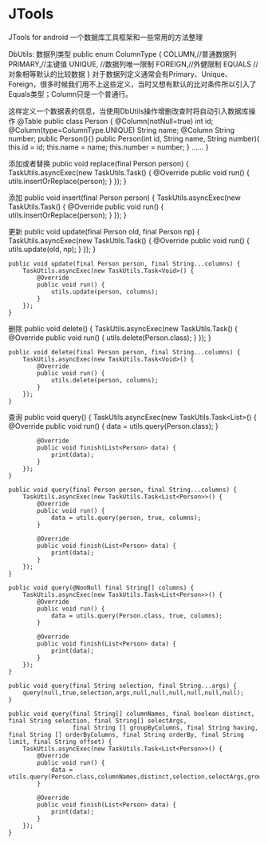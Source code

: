 # JTools
JTools for android 
一个数据库工具框架和一些常用的方法整理

DbUtils:
数据列类型
public enum ColumnType {
	COLUMN,//普通数据列
	PRIMARY,//主键值
	UNIQUE, //数据列唯一限制
	FOREIGN,//外健限制
	EQUALS   //对象相等默认的比较数据
}
对于数据列定义通常会有Primary、Unique、Foreign，很多时候我们用不上这些定义，当时又想有默认的比对条件所以引入了Equals类型；Column只是一个普通行。

这样定义一个数据表的信息，当使用DbUtils操作增删改查时将自动引入数据库操作
@Table
public class Person {
	@Column(notNull=true)
	int id;
	@Column(type=ColumnType.UNIQUE)
	String name;
	@Column
	String number;
	public Person(){}
	public Person(int id, String name, String number){
		this.id = id;
		this.name = name;
		this.number = number;
	}
	……
}

添加或者替换
	public void replace(final Person person) {
		TaskUtils.asyncExec(new TaskUtils.Task<Person>() {
			@Override
			public void run() {
				utils.insertOrReplace(person);
			}
		});
	}

添加
	public void insert(final Person person) {
		TaskUtils.asyncExec(new TaskUtils.Task<Person>() {
			@Override
			public void run() {
				utils.insertOrReplace(person);
			}
		});
	}

更新
	public void update(final Person old, final Person np) {
		TaskUtils.asyncExec(new TaskUtils.Task<Void>() {
			@Override
			public void run() {
				utils.update(old, np);
			}
		});
	}

	public void update(final Person person, final String...columns) {
		TaskUtils.asyncExec(new TaskUtils.Task<Void>() {
			@Override
			public void run() {
				utils.update(person, columns);
			}
		});
	}
	
删除
	public void delete() {
		TaskUtils.asyncExec(new TaskUtils.Task<Void>() {
			@Override
			public void run() {
				utils.delete(Person.class);
			}
		});
	}

	public void delete(final Person person, final String...columns) {
		TaskUtils.asyncExec(new TaskUtils.Task<Void>() {
			@Override
			public void run() {
				utils.delete(person, columns);
			}
		});
	}

查询
	public void query() {
		TaskUtils.asyncExec(new TaskUtils.Task<List<Person>>() {
			@Override
			public void run() {
				data = utils.query(Person.class);
			}

			@Override
			public void finish(List<Person> data) {
				print(data);
			}
		});
	}

	public void query(final Person person, final String...columns) {
		TaskUtils.asyncExec(new TaskUtils.Task<List<Person>>() {
			@Override
			public void run() {
				data = utils.query(person, true, columns);
			}

			@Override
			public void finish(List<Person> data) {
				print(data);
			}
		});
	}

	public void query(@NonNull final String[] columns) {
		TaskUtils.asyncExec(new TaskUtils.Task<List<Person>>() {
			@Override
			public void run() {
				data = utils.query(Person.class, true, columns);
			}

			@Override
			public void finish(List<Person> data) {
				print(data);
			}
		});
	}

	public void query(final String selection, final String...args) {
		query(null,true,selection,args,null,null,null,null,null,null);
	}

	public void query(final String[] columnNames, final boolean distinct, final String selection, final String[] selectArgs,
					  final String [] groupByColumns, final String having, final String [] orderByColumns, final String orderBy, final String limit, final String offset) {
		TaskUtils.asyncExec(new TaskUtils.Task<List<Person>>() {
			@Override
			public void run() {
				data = utils.query(Person.class,columnNames,distinct,selection,selectArgs,groupByColumns,having,orderByColumns,orderBy,limit,offset);
			}

			@Override
			public void finish(List<Person> data) {
				print(data);
			}
		});
	}
